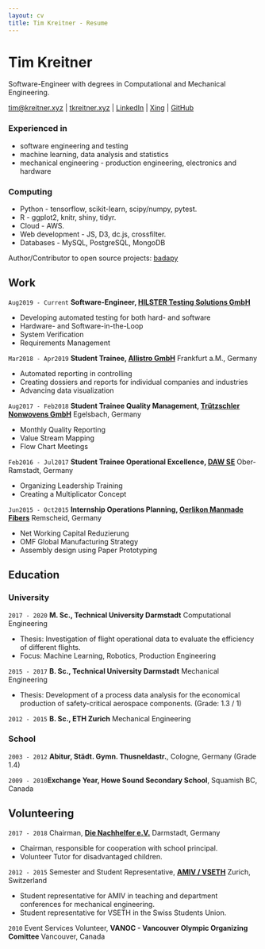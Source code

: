 ```yaml
---
layout: cv
title: Tim Kreitner - Resume
---
```

# Tim Kreitner
Software-Engineer with degrees in Computational and Mechanical Engineering.

<div id="webaddress">
<a href="mailto:tim@kreitner.xyz">tim@kreitner.xyz</a>
| <a href="http://tkreitner.xyz">tkreitner.xyz</a>
| <a href="https://www.linkedin.com/in/tim-kreitner-93632376/">LinkedIn</a>
| <a href="https://www.xing.com/profile/Tim_Kreitner/">Xing</a>
| <a href="http://github.com/tabassco">GitHub</a>
</div>

### Experienced in

- software engineering and testing
- machine learning, data analysis and statistics
- mechanical engineering - production engineering, electronics and hardware


### Computing

- Python - tensorflow, scikit-learn, scipy/numpy, pytest.
- R - ggplot2, knitr, shiny, tidyr.  
- Cloud - AWS.
- Web development - JS, D3, dc.js, crossfilter.
- Databases - MySQL, PostgreSQL, MongoDB

Author/Contributor to open source projects: [badapy](https://github.com/tabassco/badapy)

## Work
`Aug2019 - Current`
__Software-Engineer, [HILSTER Testing Solutions GmbH](https://www.hilster.de/)__

- Developing automated testing for both hard- and software
- Hardware- and Software-in-the-Loop
- System Verification
- Requirements Management

`Mar2018 - Apr2019`
__Student Trainee, [Allistro GmbH](https://www.allistro.de/en/homepage-en/)__ Frankfurt a.M., Germany

- Automated reporting in controlling
- Creating dossiers and reports for individual companies and industries
- Advancing data visualization


`Aug2017 - Feb2018`
__Student Trainee Quality Management, [Trützschler Nonwovens GmbH](https://www.truetzschler-nonwovens.de/)__ Egelsbach, Germany

- Monthly Quality Reporting
- Value Stream Mapping
- Flow Chart Meetings


`Feb2016 - Jul2017`
__Student Trainee Operational Excellence, [DAW SE](https://www.truetzschler-nonwovens.de/)__ Ober-Ramstadt, Germany

- Organizing Leadership Training
- Creating a Multiplicator Concept


`Jun2015 - Oct2015`
__Internship Operations Planning, [Oerlikon Manmade Fibers](https://www.oerlikon.com/manmade-fibers/en/)__ Remscheid, Germany

- Net Working Capital Reduzierung
- OMF Global Manufacturing Strategy
- Assembly design using Paper Prototyping


## Education
### University

`2017 - 2020`
__M. Sc., Technical University Darmstadt__
Computational Engineering

- Thesis: Investigation of flight operational data to evaluate the efficiency of different flights.
- Focus: Machine Learning, Robotics, Production Engineering

`2015 - 2017`
__B. Sc., Technical University Darmstadt__
Mechanical Engineering

- Thesis: Development of a process data analysis for the economical production of safety-critical aerospace components. (Grade: 1.3 / 1)

`2012 - 2015`
__B. Sc., ETH Zurich__
Mechanical Engineering

### School

`2003 - 2012` __Abitur, Städt. Gymn. Thusneldastr.__, Cologne, Germany (Grade 1.4)


`2009 - 2010`__Exchange Year, Howe Sound Secondary School__, Squamish BC, Canada


## Volunteering
`2017 - 2018`
Chairman, __[Die Nachhelfer e.V.](http://www.nachhelfer-darmstadt.com/)__ Darmstadt, Germany

- Chairman, responsible for cooperation with school principal.
- Volunteer Tutor for disadvantaged children.


`2012 - 2015`
Semester and Student Representative, __[AMIV / VSETH](https://amiv.ethz.ch/en/)__ Zurich, Switzerland

- Student representative for AMIV in teaching and department conferences for mechanical engineering.
- Student representative for VSETH in the Swiss Students Union.

`2010`
Event Services Volunteer, __VANOC - Vancouver Olympic Organizing Comittee__ Vancouver, Canada
